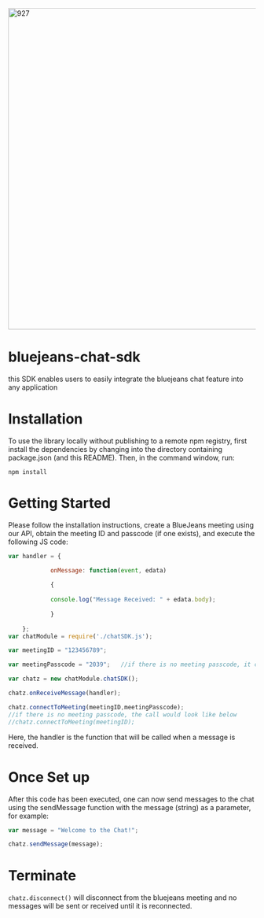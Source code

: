   <img width="653" alt="927" src="https://user-images.githubusercontent.com/39812727/41943679-3149a2a8-7959-11e8-9827-4ebecd08ad52.png">

# bluejeans-chat-sdk
this SDK enables users to easily integrate the bluejeans chat feature into any application

# Installation
To use the library locally without publishing to a remote npm registry, first install the dependencies by changing into the directory containing package.json (and this README). Then, in the command window, run:

`npm install`

# Getting Started
Please follow the installation instructions, create a BlueJeans meeting using our API, obtain the meeting ID and passcode (if one exists), and execute the following JS code:

```javascript
var handler = {

			onMessage: function(event, edata)
		
			{
		
			console.log("Message Received: " + edata.body);
			
			}
		
	};
var chatModule = require('./chatSDK.js');

var meetingID = "123456789";

var meetingPasscode = "2039";	//if there is no meeting passcode, it can be omitted from the connectToMeeting call as seen below

var chatz = new chatModule.chatSDK();

chatz.onReceiveMessage(handler);

chatz.connectToMeeting(meetingID,meetingPasscode);
//if there is no meeting passcode, the call would look like below
//chatz.connectToMeeting(meetingID);
```

Here, the handler is the function that will be called when a message is received.

# Once Set up
After this code has been executed, one can now send messages to the chat using the sendMessage function with the message (string) as a parameter, for example:

```javascript
var message = "Welcome to the Chat!";

chatz.sendMessage(message);
```

# Terminate
`chatz.disconnect()` will disconnect from the bluejeans meeting and no messages will be sent or received until it is reconnected.
